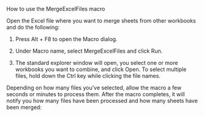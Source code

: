 How to use the MergeExcelFiles macro

Open the Excel file where you want to merge sheets from other workbooks and do the following:

1. Press Alt + F8 to open the Macro dialog.
2. Under Macro name, select MergeExcelFiles and click Run.

3. The standard explorer window will open, you select one or more workbooks you want to combine, and click Open. To select multiple files, hold down the Ctrl key while clicking the file names.

Depending on how many files you've selected, allow the macro a few seconds or minutes to process them. After the macro completes, it will notify you how many files have been processed and how many sheets have been merged:
